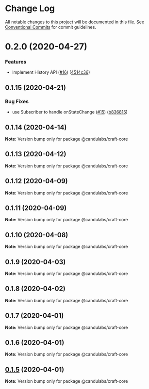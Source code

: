 # Change Log

All notable changes to this project will be documented in this file.
See [Conventional Commits](https://conventionalcommits.org) for commit guidelines.

# 0.2.0 (2020-04-27)


### Features

* Implement History API ([#16](https://github.com/candulabs/craft.js/issues/16)) ([4514c36](https://github.com/candulabs/craft.js/commit/4514c36cfe0037c60af68c0939b0fcc263476a93))





## 0.1.15 (2020-04-21)


### Bug Fixes

* use Subscriber to handle onStateChange ([#15](https://github.com/candulabs/craft.js/issues/15)) ([b836815](https://github.com/candulabs/craft.js/commit/b8368158b8032cfb61e36c344804ce176e3c88f1))





## 0.1.14 (2020-04-14)

**Note:** Version bump only for package @candulabs/craft-core





## 0.1.13 (2020-04-12)

**Note:** Version bump only for package @candulabs/craft-core





## 0.1.12 (2020-04-09)

**Note:** Version bump only for package @candulabs/craft-core





## 0.1.11 (2020-04-09)

**Note:** Version bump only for package @candulabs/craft-core





## 0.1.10 (2020-04-08)

**Note:** Version bump only for package @candulabs/craft-core





## 0.1.9 (2020-04-03)

**Note:** Version bump only for package @candulabs/craft-core





## 0.1.8 (2020-04-02)

**Note:** Version bump only for package @candulabs/craft-core





## 0.1.7 (2020-04-01)

**Note:** Version bump only for package @candulabs/craft-core





## 0.1.6 (2020-04-01)

**Note:** Version bump only for package @candulabs/craft-core





## [0.1.5](https://github.com/candulabs/craft.js/compare/v0.1.0-beta.3...v0.1.5) (2020-04-01)

**Note:** Version bump only for package @candulabs/craft-core
